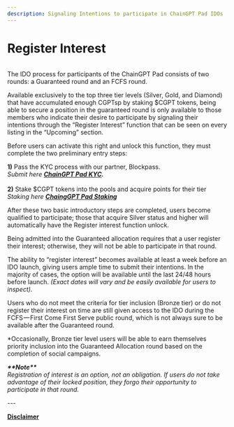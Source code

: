 ```yaml
---
description: Signaling Intentions to participate in ChainGPT Pad IDOs
---
```


# Register Interest

<figure><img src="https://assets-global.website-files.com/64354b8ce4872a52ac1c7b06/64aee481d1bc2ea3b2213dd5_Register%20Interest.png" alt=""><figcaption></figcaption></figure>

The IDO process for participants of the ChainGPT Pad consists of two rounds: a Guaranteed round and an FCFS round.

Available exclusively to the top three tier levels (Silver, Gold, and Diamond) that have accumulated enough CGPTsp by staking $CGPT tokens, being able to secure a position in the guaranteed round is only available to those members who indicate their desire to participate by signaling their intentions through the “Register Interest” function that can be seen on every listing in the “Upcoming” section.

Before users can activate this right and unlock this function, they must complete the two preliminary entry steps:

**1)** Pass the KYC process with our partner, Blockpass. \
_Submit here_ [_**ChainGPT Pad KYC**_](http://url.chaingpt.org/kyc)_**.**_ \
\
**2)** Stake $CGPT tokens into the pools and acquire points for their tier \
_Staking here_ [_**ChaingGPT Pad Staking**_](https://pad.chaingpt.org/#/staking-pools)[ ](https://app.chaingpt.org/staking)

After these two basic introductory steps are completed, users become qualified to participate; those that acquire Silver status and higher will automatically have the Register interest function unlock.

Being admitted into the Guaranteed allocation requires that a user register their interest; otherwise, they will not be able to participate in that round.

The ability to “register interest” becomes available at least a week before an IDO launch, giving users ample time to submit their intentions. In the majority of cases, the option will be available until the last 24/48 hours before launch. _(Exact dates will vary and be easily available for users to inspect)._

Users who do not meet the criteria for tier inclusion (Bronze tier) or do not register their interest on time are still given access to the IDO during the FCFS — First Come First Serve public round, which is not always sure to be available after the Guaranteed round.

\*Occasionally, Bronze tier level users will be able to earn themselves priority inclusion into the Guaranteed Allocation round based on the completion of social campaigns.

_**\*\*Note\*\***_\
_Registration of interest is an option, not an obligation. If users do not take advantage of their locked position, they forgo their opportunity to participate in that round._



\---

[**Disclaimer**](../../misc/legal-docs/disclaimer.md)
